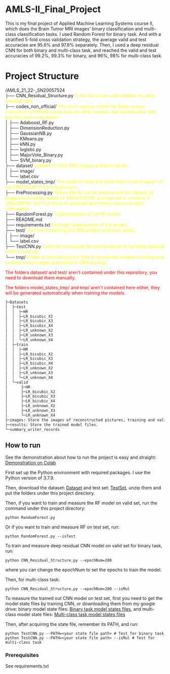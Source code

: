 # AMLS-II_Final_Project
This is my final project of Applied Machine Learning Systems course II, which does the Brain Tumor MRI images' binary classification and multi-class classification tasks. I used Random Forest for binary task. And with a stratified 5-fold cross validation strategy, the average valid and test accuracies are 95.6% and 97.8% separately. Then, I used a deep residual CNN for both binary and multi-class task, and reached the valid and test accuracies of 99.2%, 99.3% for binary, and 96%, 98% for multi-class task.

# Project Structure
/AMLS_21_22-_SN20057524  
├── CNN_Residual_Structure.py <font color=yellow>Code file to train and validate my deep residual CNN</font>  
├── codes_non_official/  <font color=yellow>You don't need to check the folder unless interested. Unofficial codes that are other models I did experiments with, but not used in my report.</font>  
│   ├── Adaboost_RF.py  
│   ├── DimensionReduction.py  
│   ├── GaussianNB.py  
│   ├── KMeans.py  
│   ├── kNN.py  
│   ├── logistic.py    
│   ├── MajorVote_Binary.py  
│   └── SVM_binary.py  
├── dataset/  <font color=yellow>Dataset of 3000 MRI images and their labels.</font>    
│   ├── image/  
│   └── label.csv  
├── model_states_tmp/  <font color=yellow>The folder to store the state files for each epoch of my CNN model in training process. </font>  
├── PreProcessing.py  <font color=yellow>Python file to concat and convert the dataset of images to a numpy matrix of 3000x262145, and test set to a matrix of 200x262145. And functions to separate and extract data and label information. </font>    
├── RandomForest.py   <font color=yellow>Implementation of my RF model.</font>  
├── README.md  
├── requirements.txt  <font color=yellow>Package requirements of the project.</font>  
├── test/  <font color=yellow>Test set containing 200 MRI images and their labels.</font>  
│   ├── image/  
│   └── label.csv  
├── TestCNN.py  <font color=yellow>Code file to evaluate the performance of my deep residual CNN on test set.</font>   
└── tmp/  <font color=yellow>Folder to store temporary files to accelerate program running and to store some images generated in CNN training.</font>   

 <font color=red>The folders dataset/ and test/ aren't contained under this repository, you need to download them manually.</font>   

<font color=red>The folders model_states_tmp/ and tmp/ aren't contained here either, they will be generated automatically when training the models.</font>
```bash
├─Datasets
│  ├─test
│  │  ├─HR
│  │  ├─LR_bicubic_X2
│  │  ├─LR_bicubic_X3
│  │  ├─LR_bicubic_X4
│  │  ├─LR_unknown_X2
│  │  ├─LR_unknown_X3
│  │  └─LR_unknown_X4
│  ├─train
│  │  ├─HR
│  │  ├─LR_bicubic_X2
│  │  ├─LR_bicubic_X3
│  │  ├─LR_bicubic_X4
│  │  ├─LR_unknown_X2
│  │  ├─LR_unknown_X3
│  │  └─LR_unknown_X4
│  └─valid
│      ├─HR
│      ├─LR_bicubic_X2
│      ├─LR_bicubic_X3
│      ├─LR_bicubic_X4
│      ├─LR_unknown_X2
│      ├─LR_unknown_X3
│      └─LR_unknown_X4
├─images: Store the images of reconstructed pictures, training and validating curves, etc.
├─results: Store the trained model files.
└─summary_writer_records
```




## How to run
See the demonstration about how to run the project is easy and straight: [Demonstration on Colab](https://colab.research.google.com/drive/1DcNPJ3uavPhXdcGJ9YMAqlT-YprJv_vm?usp=sharing)    

First set up the Python environment with required packages. I use the Python version of 3.7.9.

Then, download the dataset: [Dataset](https://drive.google.com/file/d/1Wt7C6SnXx-xloWgScR4S0xHuZ9Y5OJ3E/view) and test set: [TestSet](https://drive.google.com/file/d/1LS_C_4_iOeqOyEoWPPoksrk8lqdBKagB/view), unzip them and put the folders under this project directory.

Then, if you want to train and measure the RF model on valid set, run the command under this project directory:
```
python RandomForest.py
```
Or if you want to train and measure RF on test set, run:
```
python RandomForest.py --isTest
```

To train and measure deep residual CNN model on valid set for binary task, run:
```
python CNN_Residual_Structure.py --epochNum=200
```
where you can change the epochNum to set the epochs to train the model.

Then, for multi-class task:
```
python CNN_Residual_Structure.py --epochNum=200 --isMul
```

To measure the trained out CNN model on test set, first you need to get the model state files by training CNN, or downloading them from my google drive: binary model state files: [Binary task model states files](https://drive.google.com/drive/folders/1-5rumUg_JV_Mr5iGQGU5or3GG-0YNcvZ?usp=sharing), and multi-class model state files: [Multi-class task model states files](https://drive.google.com/drive/folders/1-3LnLBo-DBd_XzkcErsNalwATATSL3-z?usp=sharing)

Then, after acquiring the state file, remember its PATH, and run:
```
python TestCNN.py --PATH=<your state file path> # Test for binary task
python TestCNN.py --PATH=<your state file path> --isMul # Test for multi-class task

```


### Prerequisites

See requirements.txt